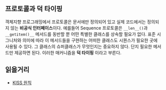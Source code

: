 ## 프로토콜과 덕 타이핑
객체지향 프로그래밍에서 프로토콜은 문서에만 정의되어 있고 실제 코드에서는 정의되지 않는 **비공식 인터페이스**이다. 예를들어 Sequence 프로토콜은 `__len__()`과 `__getitem()__` 메서드를 동반할 뿐 어떤 특별한 클래스를 상속할 필요가 없다. 표준 시그니처와 의미에 따라 이 메서드들을 구현하는 어떠한 클래스도 시퀀스가 필요한 곳에 사용될 수 있다. 그 클래스의 슈퍼클래스가 무엇인지는 중요하지 않다. 단지 필요한 메서드만 제공하면 된다. 이러한 매커니즘을 **덕 타이핑** 이라고 부른다.

## 읽을거리
- [KISS 원칙](https://en.wikipedia.org/wiki/KISS_principle)